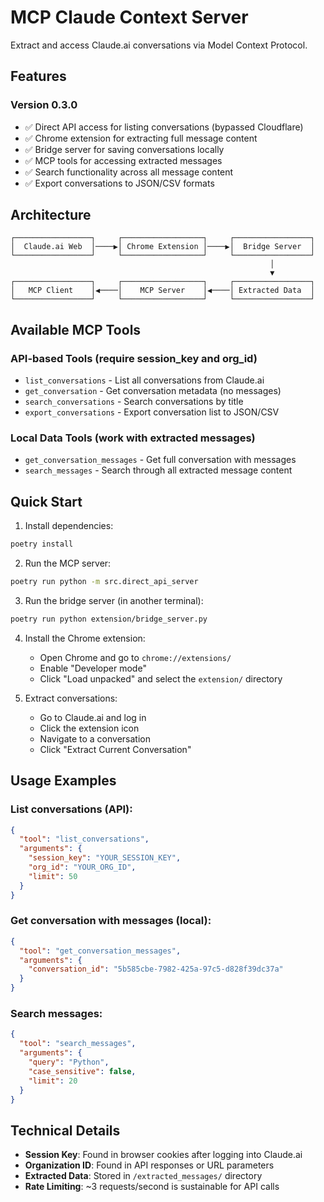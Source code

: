 # MCP Claude Context Server

Extract and access Claude.ai conversations via Model Context Protocol.

## Features

### Version 0.3.0
- ✅ Direct API access for listing conversations (bypassed Cloudflare)
- ✅ Chrome extension for extracting full message content
- ✅ Bridge server for saving conversations locally
- ✅ MCP tools for accessing extracted messages
- ✅ Search functionality across all message content
- ✅ Export conversations to JSON/CSV formats

## Architecture

```
┌─────────────────┐     ┌──────────────────┐     ┌─────────────────┐
│  Claude.ai Web  │────▶│ Chrome Extension │────▶│  Bridge Server  │
└─────────────────┘     └──────────────────┘     └─────────────────┘
                                                          │
                                                          ▼
┌─────────────────┐     ┌──────────────────┐     ┌─────────────────┐
│   MCP Client    │◀────│    MCP Server    │◀────│ Extracted Data  │
└─────────────────┘     └──────────────────┘     └─────────────────┘
```

## Available MCP Tools

### API-based Tools (require session_key and org_id)
- `list_conversations` - List all conversations from Claude.ai
- `get_conversation` - Get conversation metadata (no messages)
- `search_conversations` - Search conversations by title
- `export_conversations` - Export conversation list to JSON/CSV

### Local Data Tools (work with extracted messages)
- `get_conversation_messages` - Get full conversation with messages
- `search_messages` - Search through all extracted message content

## Quick Start

1. Install dependencies:
```bash
poetry install
```

2. Run the MCP server:
```bash
poetry run python -m src.direct_api_server
```

3. Run the bridge server (in another terminal):
```bash
poetry run python extension/bridge_server.py
```

4. Install the Chrome extension:
   - Open Chrome and go to `chrome://extensions/`
   - Enable "Developer mode"
   - Click "Load unpacked" and select the `extension/` directory

5. Extract conversations:
   - Go to Claude.ai and log in
   - Click the extension icon
   - Navigate to a conversation
   - Click "Extract Current Conversation"

## Usage Examples

### List conversations (API):
```json
{
  "tool": "list_conversations",
  "arguments": {
    "session_key": "YOUR_SESSION_KEY",
    "org_id": "YOUR_ORG_ID",
    "limit": 50
  }
}
```

### Get conversation with messages (local):
```json
{
  "tool": "get_conversation_messages",
  "arguments": {
    "conversation_id": "5b585cbe-7982-425a-97c5-d828f39dc37a"
  }
}
```

### Search messages:
```json
{
  "tool": "search_messages",
  "arguments": {
    "query": "Python",
    "case_sensitive": false,
    "limit": 20
  }
}
```

## Technical Details

- **Session Key**: Found in browser cookies after logging into Claude.ai
- **Organization ID**: Found in API responses or URL parameters
- **Extracted Data**: Stored in `/extracted_messages/` directory
- **Rate Limiting**: ~3 requests/second is sustainable for API calls